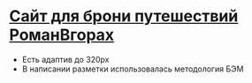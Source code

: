 # [Сайт для брони путешествий РоманВгорах](https://roma3928.github.io/mountains-html/)

<ul>
<li>Есть адаптив до 320px</li>
<li>В написании разметки использовалась методология БЭМ</li>
</ul>


